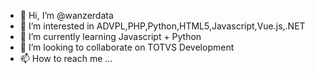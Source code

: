 - 👋 Hi, I’m @wanzerdata
- 👀 I’m interested in ADVPL,PHP,Python,HTML5,Javascript,Vue.js,.NET
- 🌱 I’m currently learning Javascript + Python
- 💞️ I’m looking to collaborate on TOTVS Development
- 📫 How to reach me ...

<!---
wanzerdata/wanzerdata is a ✨ special ✨ repository because its `README.md` (this file) appears on your GitHub profile.
You can click the Preview link to take a look at your changes.
--->
